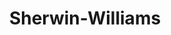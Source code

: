 ---
title: "Sherwin-Williams"
url: /ciudad-de-guatemala/sherwin-williams-bulevar-los-proceres/
shop: pintura
---